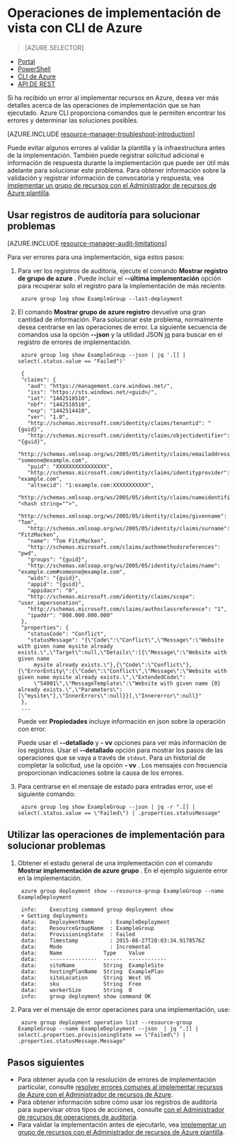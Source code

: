 <properties
   pageTitle="Ver las operaciones de implementación con Azure CLI | Microsoft Azure"
   description="Describe cómo utilizar la CLI de Azure para detectar problemas de implementación de administrador de recursos."
   services="azure-resource-manager,virtual-machines"
   documentationCenter=""
   tags="top-support-issue"
   authors="tfitzmac"
   manager="timlt"
   editor="tysonn"/>

<tags
   ms.service="azure-resource-manager"
   ms.devlang="na"
   ms.topic="article"
   ms.tgt_pltfrm="vm-multiple"
   ms.workload="infrastructure"
   ms.date="08/15/2016"
   ms.author="tomfitz"/>

# <a name="view-deployment-operations-with-azure-cli"></a>Operaciones de implementación de vista con CLI de Azure

> [AZURE.SELECTOR]
- [Portal](resource-manager-troubleshoot-deployments-portal.md)
- [PowerShell](resource-manager-troubleshoot-deployments-powershell.md)
- [CLI de Azure](resource-manager-troubleshoot-deployments-cli.md)
- [API DE REST](resource-manager-troubleshoot-deployments-rest.md)

Si ha recibido un error al implementar recursos en Azure, desea ver más detalles acerca de las operaciones de implementación que se han ejecutado. Azure CLI proporciona comandos que le permiten encontrar los errores y determinar las soluciones posibles.

[AZURE.INCLUDE [resource-manager-troubleshoot-introduction](../includes/resource-manager-troubleshoot-introduction.md)]

Puede evitar algunos errores al validar la plantilla y la infraestructura antes de la implementación. También puede registrar solicitud adicional e información de respuesta durante la implementación que puede ser útil más adelante para solucionar este problema. Para obtener información sobre la validación y registrar información de convocatoria y respuesta, vea [implementar un grupo de recursos con el Administrador de recursos de Azure plantilla](resource-group-template-deploy-cli.md).

## <a name="use-audit-logs-to-troubleshoot"></a>Usar registros de auditoría para solucionar problemas

[AZURE.INCLUDE [resource-manager-audit-limitations](../includes/resource-manager-audit-limitations.md)]

Para ver errores para una implementación, siga estos pasos:

1. Para ver los registros de auditoría, ejecute el comando **Mostrar registro de grupo de azure** . Puede incluir el **--última implementación** opción para recuperar solo el registro para la implementación de más reciente.

        azure group log show ExampleGroup --last-deployment

2. El comando **Mostrar grupo de azure registro** devuelve una gran cantidad de información. Para solucionar este problema, normalmente desea centrarse en las operaciones de error. La siguiente secuencia de comandos usa la opción **--json** y la utilidad JSON [jq](https://stedolan.github.io/jq/) para buscar en el registro de errores de implementación.

        azure group log show ExampleGroup --json | jq '.[] | select(.status.value == "Failed")'
        
        {
        "claims": {
          "aud": "https://management.core.windows.net/",
          "iss": "https://sts.windows.net/<guid>/",
          "iat": "1442510510",
          "nbf": "1442510510",
          "exp": "1442514410",
          "ver": "1.0",
          "http://schemas.microsoft.com/identity/claims/tenantid": "{guid}",
          "http://schemas.microsoft.com/identity/claims/objectidentifier": "{guid}",
          "http://schemas.xmlsoap.org/ws/2005/05/identity/claims/emailaddress": "someone@example.com",
          "puid": "XXXXXXXXXXXXXXXX",
          "http://schemas.microsoft.com/identity/claims/identityprovider": "example.com",
          "altsecid": "1:example.com:XXXXXXXXXXX",
          "http://schemas.xmlsoap.org/ws/2005/05/identity/claims/nameidentifier": "<hash string="">",
          "http://schemas.xmlsoap.org/ws/2005/05/identity/claims/givenname": "Tom",
          "http://schemas.xmlsoap.org/ws/2005/05/identity/claims/surname": "FitzMacken",
          "name": "Tom FitzMacken",
          "http://schemas.microsoft.com/claims/authnmethodsreferences": "pwd",
          "groups": "{guid}",
          "http://schemas.xmlsoap.org/ws/2005/05/identity/claims/name": "example.com#someone@example.com",
          "wids": "{guid}",
          "appid": "{guid}",
          "appidacr": "0",
          "http://schemas.microsoft.com/identity/claims/scope": "user_impersonation",
          "http://schemas.microsoft.com/claims/authnclassreference": "1",
          "ipaddr": "000.000.000.000"
        },
        "properties": {
          "statusCode": "Conflict",
          "statusMessage": "{\"Code\":\"Conflict\",\"Message\":\"Website with given name mysite already exists.\",\"Target\":null,\"Details\":[{\"Message\":\"Website with given name
            mysite already exists.\"},{\"Code\":\"Conflict\"},{\"ErrorEntity\":{\"Code\":\"Conflict\",\"Message\":\"Website with given name mysite already exists.\",\"ExtendedCode\":
            \"54001\",\"MessageTemplate\":\"Website with given name {0} already exists.\",\"Parameters\":[\"mysite\"],\"InnerErrors\":null}}],\"Innererror\":null}"
        },
        ...

    Puede ver **Propiedades** incluye información en json sobre la operación con error.

    Puede usar el **--detallado** y **- vv** opciones para ver más información de los registros.  Usar el **--detallado** opción para mostrar los pasos de las operaciones que se vaya a través de `stdout`. Para un historial de completar la solicitud, use la opción **- vv** . Los mensajes con frecuencia proporcionan indicaciones sobre la causa de los errores.

3. Para centrarse en el mensaje de estado para entradas error, use el siguiente comando:

        azure group log show ExampleGroup --json | jq -r ".[] | select(.status.value == \"Failed\") | .properties.statusMessage"


## <a name="use-deployment-operations-to-troubleshoot"></a>Utilizar las operaciones de implementación para solucionar problemas

1. Obtener el estado general de una implementación con el comando **Mostrar implementación de azure grupo** . En el ejemplo siguiente error en la implementación.

        azure group deployment show --resource-group ExampleGroup --name ExampleDeployment
        
        info:    Executing command group deployment show
        + Getting deployments
        data:    DeploymentName     : ExampleDeployment
        data:    ResourceGroupName  : ExampleGroup
        data:    ProvisioningState  : Failed
        data:    Timestamp          : 2015-08-27T20:03:34.9178576Z
        data:    Mode               : Incremental
        data:    Name             Type    Value
        data:    ---------------  ------  ------------
        data:    siteName         String  ExampleSite
        data:    hostingPlanName  String  ExamplePlan
        data:    siteLocation     String  West US
        data:    sku              String  Free
        data:    workerSize       String  0
        info:    group deployment show command OK

2. Para ver el mensaje de error operaciones para una implementación, use:

        azure group deployment operation list --resource-group ExampleGroup --name ExampleDeployment --json  | jq ".[] | select(.properties.provisioningState == \"Failed\") | .properties.statusMessage.Message"


## <a name="next-steps"></a>Pasos siguientes

- Para obtener ayuda con la resolución de errores de implementación particular, consulte [resolver errores comunes al implementar recursos de Azure con el Administrador de recursos de Azure](resource-manager-common-deployment-errors.md).
- Para obtener información sobre cómo usar los registros de auditoría para supervisar otros tipos de acciones, consulte [con el Administrador de recursos de operaciones de auditoría](resource-group-audit.md).
- Para validar la implementación antes de ejecutarlo, vea [implementar un grupo de recursos con el Administrador de recursos de Azure plantilla](resource-group-template-deploy.md).
